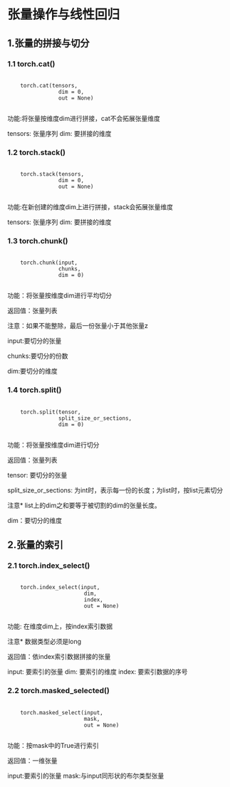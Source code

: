 # 张量操作与线性回归

## 1.张量的拼接与切分


### 1.1 torch.cat()

<pre>
    <code>
    torch.cat(tensors,
                dim = 0,
                out = None)
    </code>
</pre>

功能:将张量按维度dim进行拼接，cat不会拓展张量维度

tensors: 张量序列
dim: 要拼接的维度

### 1.2 torch.stack()

<pre>
    <code>
    torch.stack(tensors,
                dim = 0,
                out = None)
    </code>
</pre>

功能:在新创建的维度dim上进行拼接，stack会拓展张量维度

tensors: 张量序列
dim: 要拼接的维度


### 1.3 torch.chunk()

<pre>
    <code>
    torch.chunk(input,
                chunks,
                dim = 0)
    </code>
</pre>


功能：将张量按维度dim进行平均切分

返回值：张量列表

注意：如果不能整除，最后一份张量小于其他张量z

input:要切分的张量

chunks:要切分的份数

dim:要切分的维度


### 1.4 torch.split()

<pre>
    <code>
    torch.split(tensor,
                split_size_or_sections,
                dim = 0)
    </code>
</pre>

功能：将张量按维度dim进行切分

返回值：张量列表

tensor: 要切分的张量

split_size_or_sections: 为int时，表示每一份的长度；为list时，按list元素切分

注意* list上的dim之和要等于被切割的dim的张量长度。

dim：要切分的维度

## 2.张量的索引


### 2.1 torch.index_select()

<pre>
    <code>
    torch.index_select(input,
                        dim,
                        index,
                        out = None)
    </code>
</pre>

功能: 在维度dim上，按index索引数据

注意* 数据类型必须是long

返回值：依index索引数据拼接的张量

input: 要索引的张量
dim: 要索引的维度
index: 要索引数据的序号

### 2.2 torch.masked_selected()

<pre>
    <code>
    torch.masked_select(input,
                        mask,
                        out = None)
    </code>
</pre>

功能：按mask中的True进行索引

返回值：一维张量

input:要索引的张量
mask:与input同形状的布尔类型张量
